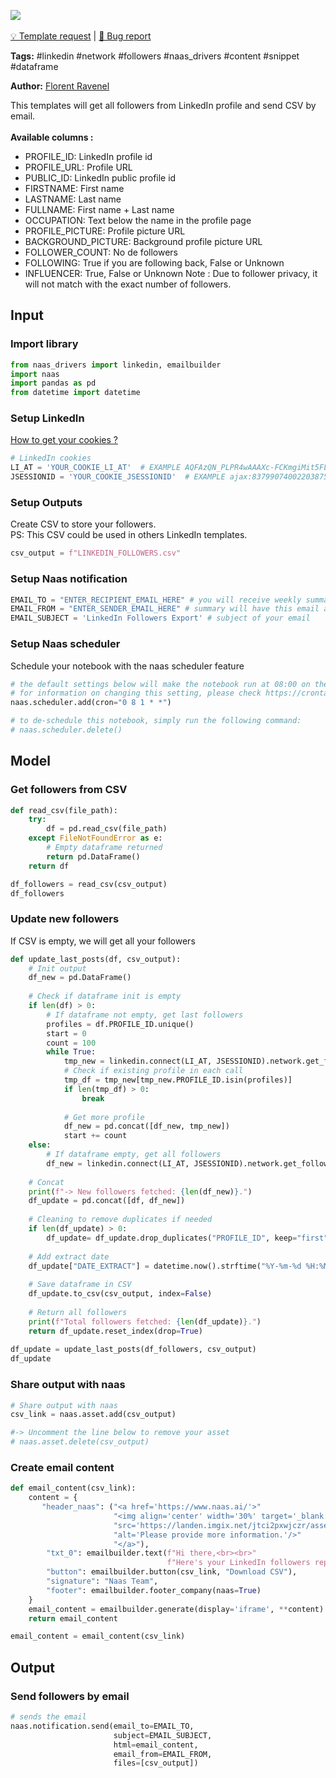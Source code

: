 <a href="https://app.naas.ai/user-redirect/naas/downloader?url=https://raw.githubusercontent.com/jupyter-naas/awesome-notebooks/master/LinkedIn/LinkedIn_Send_profile_followers_by_email.ipynb" target="_parent"><img src="https://naasai-public.s3.eu-west-3.amazonaws.com/open_in_naas.svg"/></a><br><br><a href="https://github.com/jupyter-naas/awesome-notebooks/issues/new?assignees=&labels=&template=template-request.md&title=Tool+-+Action+of+the+notebook+">💡 Template request</a> | <a href="https://github.com/jupyter-naas/awesome-notebooks/issues/new?assignees=&labels=&template=bug_report.md&title=LinkedIn+-+Send+profile+followers+by+email:+Error+short+description">🚨 Bug report</a>

**Tags:** #linkedin #network #followers #naas_drivers #content #snippet #dataframe

**Author:** [Florent Ravenel](https://www.linkedin.com/in/florent-ravenel/)

This templates will get all followers from LinkedIn profile and send CSV by email.<br><br>
**Available columns :**
- PROFILE_ID: LinkedIn profile id
- PROFILE_URL: Profile URL
- PUBLIC_ID: LinkedIn public profile id
- FIRSTNAME: First name
- LASTNAME: Last name
- FULLNAME: First name + Last name
- OCCUPATION: Text below the name in the profile page
- PROFILE_PICTURE: Profile picture URL
- BACKGROUND_PICTURE: Background profile picture URL
- FOLLOWER_COUNT: No de followers
- FOLLOWING: True if you are following back, False or Unknown
- INFLUENCER: True, False or Unknown
Note : Due to follower privacy, it will not match with the exact number of followers.<br>

## Input

### Import library


```python
from naas_drivers import linkedin, emailbuilder
import naas
import pandas as pd
from datetime import datetime
```

### Setup LinkedIn
<a href='https://www.notion.so/LinkedIn-driver-Get-your-cookies-d20a8e7e508e42af8a5b52e33f3dba75'>How to get your cookies ?</a>


```python
# LinkedIn cookies
LI_AT = 'YOUR_COOKIE_LI_AT'  # EXAMPLE AQFAzQN_PLPR4wAAAXc-FCKmgiMit5FLdY1af3-2
JSESSIONID = 'YOUR_COOKIE_JSESSIONID'  # EXAMPLE ajax:8379907400220387585
```

### Setup Outputs
Create CSV to store your followers.<br>
PS: This CSV could be used in others LinkedIn templates.


```python
csv_output = f"LINKEDIN_FOLLOWERS.csv"
```

### Setup Naas notification


```python
EMAIL_TO = "ENTER_RECIPIENT_EMAIL_HERE" # you will receive weekly summary at this email 
EMAIL_FROM = "ENTER_SENDER_EMAIL_HERE" # summary will have this email as sender. Only available for your naas email
EMAIL_SUBJECT = 'LinkedIn Followers Export' # subject of your email
```

### Setup Naas scheduler
Schedule your notebook with the naas scheduler feature


```python
# the default settings below will make the notebook run at 08:00 on the 1st of every month
# for information on changing this setting, please check https://crontab.guru/ for information on the required CRON syntax 
naas.scheduler.add(cron="0 8 1 * *")

# to de-schedule this notebook, simply run the following command: 
# naas.scheduler.delete()
```

## Model

### Get followers from CSV


```python
def read_csv(file_path):
    try:
        df = pd.read_csv(file_path)
    except FileNotFoundError as e:
        # Empty dataframe returned
        return pd.DataFrame()
    return df

df_followers = read_csv(csv_output)
df_followers
```

### Update new followers
If CSV is empty, we will get all your followers


```python
def update_last_posts(df, csv_output):
    # Init output
    df_new = pd.DataFrame()
    
    # Check if dataframe init is empty
    if len(df) > 0:
        # If dataframe not empty, get last followers
        profiles = df.PROFILE_ID.unique()
        start = 0
        count = 100
        while True:
            tmp_new = linkedin.connect(LI_AT, JSESSIONID).network.get_followers(start=start, limit=count)
            # Check if existing profile in each call
            tmp_df = tmp_new[tmp_new.PROFILE_ID.isin(profiles)]
            if len(tmp_df) > 0:
                break
            
            # Get more profile
            df_new = pd.concat([df_new, tmp_new])
            start += count
    else:
        # If dataframe empty, get all followers
        df_new = linkedin.connect(LI_AT, JSESSIONID).network.get_followers(limit=-1)
        
    # Concat
    print(f"-> New followers fetched: {len(df_new)}.")
    df_update = pd.concat([df, df_new])
    
    # Cleaning to remove duplicates if needed
    if len(df_update) > 0:
        df_update= df_update.drop_duplicates("PROFILE_ID", keep="first")
        
    # Add extract date
    df_update["DATE_EXTRACT"] = datetime.now().strftime("%Y-%m-%d %H:%M:%S")
    
    # Save dataframe in CSV
    df_update.to_csv(csv_output, index=False)
    
    # Return all followers
    print(f"Total followers fetched: {len(df_update)}.")
    return df_update.reset_index(drop=True)
    
df_update = update_last_posts(df_followers, csv_output)
df_update
```

### Share output with naas


```python
# Share output with naas
csv_link = naas.asset.add(csv_output)

#-> Uncomment the line below to remove your asset
# naas.asset.delete(csv_output)
```

### Create email content


```python
def email_content(csv_link):
    content = {
       "header_naas": ("<a href='https://www.naas.ai/'>"
                       "<img align='center' width='30%' target='_blank' style='border-radius:5px;'"
                       "src='https://landen.imgix.net/jtci2pxwjczr/assets/5ice39g4.png?w=160'"
                       "alt='Please provide more information.'/>"
                       "</a>"),
        "txt_0": emailbuilder.text(f"Hi there,<br><br>"
                                   f"Here's your LinkedIn followers report as of {datetime.now().strftime('%Y-%m-%d')}.<br><br>"),
        "button": emailbuilder.button(csv_link, "Download CSV"),
        "signature": "Naas Team",
        "footer": emailbuilder.footer_company(naas=True)
    }
    email_content = emailbuilder.generate(display='iframe', **content)
    return email_content

email_content = email_content(csv_link)
```

## Output

### Send followers by email


```python
# sends the email
naas.notification.send(email_to=EMAIL_TO,
                       subject=EMAIL_SUBJECT,
                       html=email_content,
                       email_from=EMAIL_FROM,
                       files=[csv_output])
```
